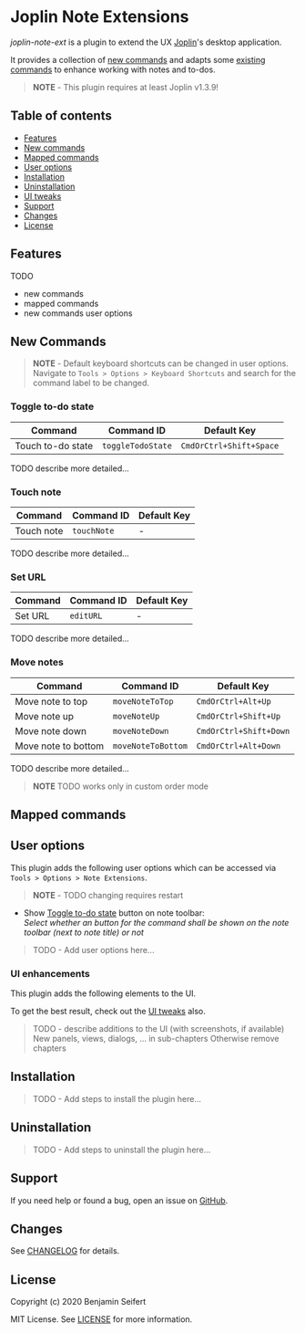 # Joplin Note Extensions

_joplin-note-ext_ is a plugin to extend the UX [Joplin](https://joplinapp.org/)'s desktop application.

It provides a collection of [new commands](#new-commands) and adapts some [existing commands](#mapped-commands) to enhance working with notes and to-dos.

> **NOTE** - This plugin requires at least Joplin v1.3.9!

## Table of contents

- [Features](#features)
- [New commands](#commands)
- [Mapped commands](#mapped-commands)
- [User options](#user-options)
- [Installation](#installation)
- [Uninstallation](#uninstallation)
- [UI tweaks](#ui-tweaks)
- [Support](#support)
- [Changes](#changes)
- [License](#license)

## Features

TODO

- new commands
- mapped commands
- new commands user options

## New Commands

> **NOTE** - Default keyboard shortcuts can be changed in user options.
> Navigate to `Tools > Options > Keyboard Shortcuts` and search for the command label to be changed.

### Toggle to-do state

| Command           | Command ID        | Default Key             |
| ----------------- | ----------------- | ----------------------- |
| Touch to-do state | `toggleTodoState` | `CmdOrCtrl+Shift+Space` |

TODO describe more detailed...

### Touch note

| Command    | Command ID  | Default Key |
| ---------- | ----------- | ----------- |
| Touch note | `touchNote` | -           |

TODO describe more detailed...

### Set URL

| Command | Command ID | Default Key |
| ------- | ---------- | ----------- |
| Set URL | `editURL`  | -           |

TODO describe more detailed...

### Move notes

| Command             | Command ID         | Default Key            |
| ------------------- | ------------------ | ---------------------- |
| Move note to top    | `moveNoteToTop`    | `CmdOrCtrl+Alt+Up`     |
| Move note up        | `moveNoteUp`       | `CmdOrCtrl+Shift+Up`   |
| Move note down      | `moveNoteDown`     | `CmdOrCtrl+Shift+Down` |
| Move note to bottom | `moveNoteToBottom` | `CmdOrCtrl+Alt+Down`   |

TODO describe more detailed...

> **NOTE** TODO works only in custom order mode

## Mapped commands

## User options

This plugin adds the following user options which can be accessed via `Tools > Options > Note Extensions`.

> **NOTE** - TODO changing requires restart

- Show [Toggle to-do state](#toggle-to-do-state) button on note toolbar:\
  _Select whether an button for the command shall be shown on the note toolbar (next to note title) or not_

> TODO - Add user options here...

### UI enhancements

This plugin adds the following elements to the UI.

To get the best result, check out the [UI tweaks](#ui-tweaks) also.

> TODO - describe additions to the UI (with screenshots, if available)
> New panels, views, dialogs, ... in sub-chapters
> Otherwise remove chapters

## Installation

> TODO - Add steps to install the plugin here...

## Uninstallation

> TODO - Add steps to uninstall the plugin here...

## Support

If you need help or found a bug, open an issue on [GitHub](https://github.com/benji300/joplin-note-ext/issues).

## Changes

See [CHANGELOG](./CHANGELOG.md) for details.

## License

Copyright (c) 2020 Benjamin Seifert

MIT License. See [LICENSE](./LICENSE) for more information.
